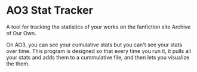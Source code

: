 # AO3 Stat Tracker
A tool for tracking the statistics of your works on the fanfiction site Archive of Our Own.

On AO3, you can see your cumulative stats but you can't see your stats over time. This program is designed so that every time you run it, it pulls all your stats and adds them to a cummulative file, and then lets you visualize the them. 

